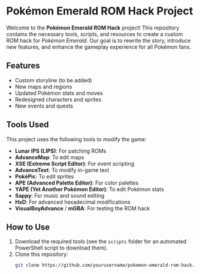# Pokémon Emerald ROM Hack Project

Welcome to the **Pokémon Emerald ROM Hack** project! This repository contains the necessary tools, scripts, and resources to create a custom ROM hack for *Pokémon Emerald*. Our goal is to rewrite the story, introduce new features, and enhance the gameplay experience for all Pokémon fans.

## Features

- Custom storyline (to be added)
- New maps and regions
- Updated Pokémon stats and moves
- Redesigned characters and sprites
- New events and quests

## Tools Used

This project uses the following tools to modify the game:

- **Lunar IPS (LIPS)**: For patching ROMs
- **AdvanceMap**: To edit maps
- **XSE (Extreme Script Editor)**: For event scripting
- **AdvanceText**: To modify in-game text
- **PokéPic**: To edit sprites
- **APE (Advanced Palette Editor)**: For color palettes
- **YAPE (Yet Another Pokémon Editor)**: To edit Pokémon stats
- **Sappy**: For music and sound editing
- **HxD**: For advanced hexadecimal modifications
- **VisualBoyAdvance** / **mGBA**: For testing the ROM hack

## How to Use

1. Download the required tools (see the `scripts` folder for an automated PowerShell script to download them).
2. Clone this repository:
   ```bash
   git clone https://github.com/yourusername/pokemon-emerald-rom-hack.git
